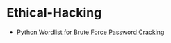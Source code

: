 # Ethical-Hacking <br>
<ul>
  <li> <a href = "https://github.com/r-sajal/Ethical-Hacking/tree/main/Python%20Wordlist%20for%20Brute%20Force%20Password%20Cracking" >Python Wordlist for Brute Force Password Cracking </a></li>
</ul>
